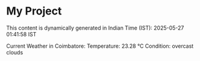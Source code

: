 # My Project

This content is dynamically generated in Indian Time (IST): 2025-05-27 01:41:58 IST


Current Weather in Coimbatore:
Temperature: 23.28 °C
Condition: overcast clouds
